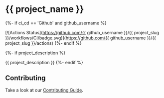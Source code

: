# {{ project_name }}

{%- if ci_cd == 'Github' and github_username %}

[![Actions Status](https://github.com/{{ github_username }}/{{ project_slug }}/workflows/CI/badge.svg)](https://github.com/{{ github_username }}/{{ project_slug }}/actions)
{%- endif %}

{%- if project_description %}

{{ project_description }}
{%- endif %}

## Contributing

Take a look at our [Contributing Guide](CONTRIBUTING.md).

